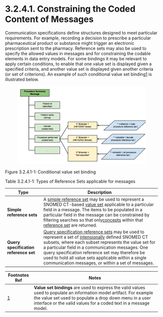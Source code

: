 # 3.2.4.1. Constraining the Coded Content of Messages

Communication specifications define structures designed to meet particular requirements. For example, recording a decision to prescribe a particular pharmaceutical product or substance might trigger an electronic prescription sent to the pharmacy. Reference sets may also be used to specify the allowed values in messages and for constraining the codable elements in data entry models. For some bindings it may be relevant to apply certain conditions, to enable that one value set is displayed given a specified criteria, and another value set is displayed given another criteria (or set of criterions). An example of such conditional value set binding[1](https://confluence.ihtsdotools.org/display/DOCRFSPG/3.2.4.1.+Constraining+the+Coded+Content+of+Messages#Footnote1 "Footnote: Click here to display the footnote") is illustrated below.

<figure><img src="../../../images/35985555.png" alt="" title=""></figure>

Figure 3.2.4.1-1: Conditional value set binding

  

Table 3.2.4.1-1: Types of Reference Sets applicable for messages

  

Type| Description  
---|---  
**Simple reference sets**|  A [simple reference set](5.1-Simple-Reference-Set_35985677.html) may be used to represent a SNOMED CT-based [value set](https://confluence.ihtsdotools.org/display/DOCGLOSS/value+set "Glossary link: value set") applicable to a particular field in a message. The items to be populated in a particular field in the message can be constrained by filtering searches so that only[concepts](https://confluence.ihtsdotools.org/display/DOCGLOSS/concept "Glossary link: concepts") within that [reference set](https://confluence.ihtsdotools.org/display/DOCGLOSS/reference+set "Glossary link: reference set") are returned.   
**Query specification reference set**| [Query specification reference sets](5.2.-Query-Specification-Reference-Set_35985685.html) may be used to represent a set of [intensionally](https://confluence.ihtsdotools.org/display/DOCGLOSS/intensional+subset+definition) defined SNOMED CT subsets, where each subset represents the value set for a particular field in a communication messages. One query specification reference set may therefore be used to hold all value sets applicable within a single communication messages, or within a set of messages.   
  
Footnotes Ref | Notes  
---|---  
[1](https://confluence.ihtsdotools.org/display/DOCRFSPG/3.2.4.1.+Constraining+the+Coded+Content+of+Messages#FootnoteMarker1-0 "Footnote: Click to return to reference in text") |  **Value set bindings** are used to express the valid values used to populate an information model artifact. For example the value set used to populate a drop down menu in a user interface or the valid values for a coded text in a message model. 
